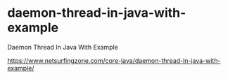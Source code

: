 # daemon-thread-in-java-with-example
Daemon Thread In Java With Example

https://www.netsurfingzone.com/core-java/daemon-thread-in-java-with-example/
